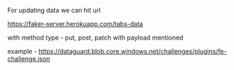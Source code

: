 For updating data we can hit url

https://faker-server.herokuapp.com/tabs-data

with method type - put, post, patch with payload mentioned

example - https://dataguard.blob.core.windows.net/challenges/plugins/fe-challenge.json

